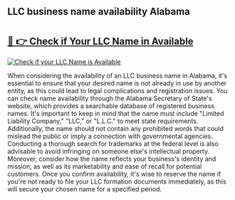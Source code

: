 ## LLC business name availability Alabama 

# <h2><a href="http://shrsl.com/4unio">🔗 👉 Check if Your LLC Name in Available</a></h2>

[![Check if your LLC Name is Available](https://llcbible.com/name-availability-button.jpg)](http://shrsl.com/4unio)

When considering the availability of an LLC business name in Alabama, it's essential to ensure that your desired name is not already in use by another entity, as this could lead to legal complications and registration issues. You can check name availability through the Alabama Secretary of State's website, which provides a searchable database of registered business names. It's important to keep in mind that the name must include "Limited Liability Company," "LLC," or "L.L.C." to meet state requirements. Additionally, the name should not contain any prohibited words that could mislead the public or imply a connection with governmental agencies. Conducting a thorough search for trademarks at the federal level is also advisable to avoid infringing on someone else's intellectual property. Moreover, consider how the name reflects your business's identity and mission, as well as its marketability and ease of recall for potential customers. Once you confirm availability, it's wise to reserve the name if you're not ready to file your LLC formation documents immediately, as this will secure your chosen name for a specified period.